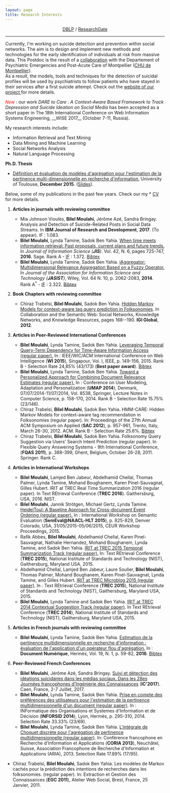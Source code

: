 ```yaml
---
layout: page
title: Research Interests
---
```


<div align="center">
<a href="http://dblp.uni-trier.de/pers/hd/m/Moulahi:Bilel" target="_blank">DBLP</a> / <a href="https://www.researchgate.net/profile/Bilel_Moulahi" target="_blank">ResearchGate</a> 
</div>

----

Currently, I'm working on suicide detection and prevention within social networks. The aim is to design and implement new methods and technologies for the early identification of individuals at risk from massive data. This Postdoc is the result of a <a href = "http://advanse.lirmm.fr/dontdoit/">collaboration</a> with the Departement of Psychiatric Emergencies and Post-Acute Care of Montpellier ([CHU de Montpellier](http://www.chu-montpellier.fr/)).  
As a result, the models, tools and techniques for the detection of suicidal profiles will be used by psychiatrists to follow patients who have stayed in their services after a first suicide attempt.
Check out the <a href = "http://advanse.lirmm.fr/dontdoit/">website of our project </a> for more details.

<link href="//maxcdn.bootstrapcdn.com/font-awesome/4.1.0/css/font-awesome.min.css" rel="stylesheet">
<i class='fa fa-bell faa-ring animated fa-1x' style="color: red;">  New </i> : our work <i>DARE to Care : A Context-Aware Based Framework to Track Depression
and Suicide Ideation on Social Media</i> has been accepted as a short paper in The 18th International Conference on Web Information Systems Engineering, __WISE 2017__ (October 7-11, Russia).   

My research interests include:

- Information Retrieval and Text Mining
- Data Mining and Machine Learning
- Social Networks Analysis
- Natural Language Processing


**Ph.D. Thesis**

   * [Définition et évaluation de modèles d'agrégation pour l'estimation de la pertinence multi-dimensionnelle en recherche d'information.](https://hal-univ-tlse2.archives-ouvertes.fr/tel-01249652/file/Thesis_Moulahi_2015.pdf) University of Toulouse, __December 2015__. ([Slides](http://www.slideshare.net/ptithacker/dfinition-et-valuation-de-modles-dagrgation-pour-lestimation-de-la-pertinence-multidimensionnelle-en-recherche-dinformation)).


Below, some of my publications in the past few years. Check our my * [CV](resources/CVfr.pdf) for more details. 
 


1. **Articles in journals with reviewing committee**
   
   
   * Mia Johnson Vioulès, **Bilel Moulahi**, Jérôme Azé, Sandra Bringay. Analysis and Detection of Suicide-Related Posts in Social Data Streams. In **IBM Journal of Research and Development**, __2017__. (To appear). IF : 1.083.   
   * **Bilel Moulahi**, Lynda Tamine, Sadok Ben Yahia. [When time meets information retrieval: Past proposals, current plans and future trends.]( https://www.irit.fr/publis/IRIS/JIS2016_MTB.pdf) In <i>Journal of Information Science (__JIS__)</i>. Vol. 42, N. 6, pages 725-747, __2016__. Sage. Rank A - <a href = "https://goo.gl/Cwh7cuIF5"> [IF](https://goo.gl/W9HC24) </a> : 1.372. [Bibtex](http://dblp.uni-trier.de/rec/bibtex/journals/jis/MoulahiTY16)
   * **Bilel Moulahi**, Lynda Tamine, Sadok Ben Yahia. [iAggregator: Multidimensional Relevance Aggregation Based on a Fuzzy Operator.](https://www.irit.fr/publis/SIG/Moulahi_et_al_Jasist2014.pdf) In <i>Journal of the Association for Information Science and Technology (__JASIST__)</i>, Wiley, Vol. 64 N. 10, p. 2062-2083, __2014__. Rank A<sup>&#42;</sup> - [IF](goo.gl/BPgEKG) : 2.322. [Bibtex](http://dblp.uni-trier.de/rec/bibtex/journals/jasis/MoulahiTY14)
   
3. **Book Chapters with reviewing committee**
   
   * Chiraz Trabelsi, **Bilel Moulahi**, Sadok Ben Yahia. [Hidden Markov Models for context-aware tag query prediction in Folksonomies](https://books.google.fr/books?id=yqOeBQAAQBAJ&pg=PA168&lpg=PA168&dq=Hidden+Markov+Models+for+context-aware+tag+query+prediction+in+Folksonomies.+In+Collaboration+and+the+Semantic+Web:+Social+Networks&source=bl&ots=avGg4p6FUM&sig=bUdbx-rxkMvchxL6_-DpYvjsPis&hl=en&sa=X&ved=0ahUKEwicotmR_o7QAhWG6RQKHcgoAkkQ6AEIIzAB#v=onepage&q=Hidden%20Markov%20Models%20for%20context-aware%20tag%20query%20prediction%20in%20Folksonomies.%20In%20Collaboration%20and%20the%20Semantic%20Web%3A%20Social%20Networks&f=false). In Collaboration and the Semantic Web: Social Networks, Knowledge Networks, and Knowledge Resources, pages 168--190. __IGI Global__, __2012__.
    
4. **Articles in Peer-Reviewed International Conferences**
    
   * **Bilel Moulahi**, Lynda Tamine, Sadok Ben Yahia. [Leveraging Temporal Query-Term Dependency for Time-Aware Information Access (regular paper).](https://www.irit.fr/publis/SIG/2015_WI_MTB.pdf) In : IEEE/WIC/ACM International Conference on Web Intelligence (__WI 2015__), Singapour, Vol. I, IEEE, p. 149-156, 2015. Rank B - Selection Rate 24,85% (43/173) (**Best paper award**). [Bibtex](http://dblp.uni-trier.de/rec/bibtex/conf/webi/MoulahiTY15)
   * **Bilel Moulahi**, Lynda Tamine, Sadok Ben Yahia. [Toward a Personalized Approach for Combining Document Relevance Estimates (regular paper).](https://www.irit.fr/publis/SIG/Moulahi_et_al_Umap2014.pdf) In : Conference on User Modeling, Adaptation and Personalization (__UMAP 2014__), Denmark, 07/07/2014-11/07/2014, Vol. 8538, Springer, Lecture Notes in Computer Science, p. 158-170, 2014.  Rank B - Selection Rate 15.75% (23/146). 
   * Chiraz Trabelsi, **Bilel Moulahi**, Sadok Ben Yahia. HMM-CARE: Hidden Markov Models for context-aware tag recommendation in Folksonomies (regular paper). In: Proceedings of the 27th Annual ACM Symposium on Applied (__SAC 2012__), p. 957-961, Trento, Italy, March 26-30, 2012. ACM.  Rank B - Selection Rate 25.6%. [Bibtex](http://dblp.uni-trier.de/rec/bibtex/conf/um/MoulahiTY14)
   * Chiraz Trabelsi, **Bilel Moulahi**, Sadok Ben Yahia. Folksonomy Query Suggestion via Users' Search Intent Prediction (regular paper). In Flexible Query Answering Systems - 9th International Conference, (__FQAS 2011__), p. 388-399, Ghent, Belgium, October 26-28, 2011. Springer. Rank C.

5. **Articles in International Workshops**

   * **Bilel Moulahi**, Lamjed Ben Jabeur, Abdelhamid Chellal, Thomas Palmer, Lynda Tamine, Mohand Boughanem, Karen Pinel-Sauvagnat, Gilles Hubert. IRIT at TREC Real Time Summarization 2016 (regular paper). In Text REtrieval Conference (__TREC 2016__). Gaithersburg, USA, 2016. NIST.
   * **Bilel Moulahi**, Jannik Strötgen, Michael Gertz, Lynda Tamine. [HeidelToul: A Baseline Approach for Cross-document Event Ordering (regular paper).](http://oatao.univ-toulouse.fr/15378/) In : International Workshop on Semantic Evaluation (__SemEval@NAACL-HLT 2015__), p. 825-829, Denver Colorado, USA, 31/05/2015-05/06/2015, CEUR Workshop Proceedings, 2015. 
   *  Raﬁk Abbes, **Bilel Moulahi**, Abdelhamid Chellal, Karen Pinel-Sauvagnat, Nathalie Hernandez, Mohand Boughanem, Lynda Tamine, and Sadok Ben Yahia. [IRIT at TREC 2015 Temporal Summarization Track  (regular paper).](http://trec.nist.gov/act_part/conference/papers/IRIT-TS.pdf) In: Text REtrieval Conference (__TREC 2015__), National Institute of Standards and Technology (NIST), Gaithersburg, Maryland USA, 2015.
   * Abdelhamid Chellal, Lamjed Ben Jabeur, Laure Soulier, **Bilel Moulahi**, Thomas Palmer, Mohand Boughanem, Karen Pinel-Sauvagnat, Lynda Tamine, and Gilles Hubert. [IRIT at TREC Microblog 2015 (regular paper)](http://trec.nist.gov/act_part/conference/papers/IRIT-MB.pdf). In : Text REtrieval Conference (__TREC 2015__), National Institute of Standards and Technology (NIST), Gaithersburg, Maryland USA, 2015. 
   * **Bilel Moulahi**, Lynda Tamine and Sadok Ben Yahia. [IRIT at TREC 2014 Contextual Suggestion Track  (regular paper)](http://trec.nist.gov/pubs/trec23/papers/pro-IRIT_cs.pdf). In Text REtrieval Conference (__TREC 2014__), National Institute of Standards and Technology (NIST), Gaithersburg, Maryland USA, 2015.

6. **Articles in French journals with reviewing committee**
	
   * **Bilel Moulahi**, Lynda Tamine, Sadok Ben Yahia. [Estimation de la pertinence multidimensionnelle en recherche d'information : évaluation de l'application d'un opérateur flou d'agrégation.](https://www.irit.fr/publis/IRIS/RevueDN2016_MTB.pdf) In : __Document Numérique__, Hermès, Vol. 19, N. 1, p. 59-82, __2016__. [Bibtex](http://dblp.uni-trier.de/rec/bibtex/journals/dn/MoulahiTY16)

7. **Peer-Reviewed French Conferences**

   * **Bilel Moulahi**, Jérôme Azé, Sandra Bringay. [Suivi et détection des idéations suicidaires dans les médias sociaux. Dans les 28es Journées francophones d'Ingénierie des Connaissances](https://hal.archives-ouvertes.fr/hal-01569464/document) (__IC'2017__). Caen, France, 2-7 Juillet, 2017.
   * **Bilel Moulahi**, Lynda Tamine, Sadok Ben Yahia. [Prise en compte des préférences des utilisateurs pour l'estimation de la pertinence multidimensionnelle d'un document (regular paper)](http://inforsid.fr/Lyon2014/wp-content/uploads/papiers/18_paper_42.pdf). In : INFormatique des Organisations et Systemes d'Information et de Décision (__INFORSID 2014__), Lyon, Hermès, p. 295-310, 2014. Selection Rate 33.33% (23/69).
   * **Bilel Moulahi**, Lynda Tamine, Sadok Ben Yahia. [L'intégrale de Choquet discrète pour l'agrégation de pertinence multidimensionnelle (regular paper)](http://coria.unine.ch/coria/coria2013_64.pdf). In: Conférence francophone en Recherche d'Information et Applications (__CORIA 2013__), Neuchâtel, Suisse, Association Francophone de Recherche d'Information et Applications (ARIA), 2013. Selection Rate 17.89% (17/95).
  *  Chiraz Trabelsi, **Bilel Moulahi**, Sadok Ben Yahia.  Les modèles de Markov cachés pour la prédiction des intentions de recherches dans les folksonomies. (regular paper). In: Extraction et Gestion des Connaissances (__EGC 2011__), Atelier Web Social, Brest, France, 25 Janvier, 2011.
    


